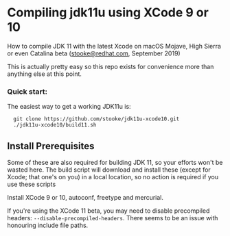 # Compiling jdk11u using XCode 9 or 10 

How to compile JDK 11 with the latest Xcode on macOS Mojave, High Sierra or even Catalina beta
(stooke@redhat.com, September 2019)

This is actually pretty easy so this repo exists for convenience more than anything else at this point.

### Quick start:

The easiest way to get a working JDK11u is:

```
  git clone https://github.com/stooke/jdk11u-xcode10.git
  ./jdk11u-xcode10/build11.sh
```

## Install Prerequisites

Some of these are also required for building JDK 11, so your efforts won't be wasted here.  The build script will download and install these (except for Xcode; that one's on you) in a local location, so no action is required if you use these scripts

Install XCode 9 or 10, autoconf, freetype and mercurial.

If you're using the XCode 11 beta, you may need to disable precompiled headers: `--disable-precompiled-headers`.  There seems to be an issue with honouring include file paths.

